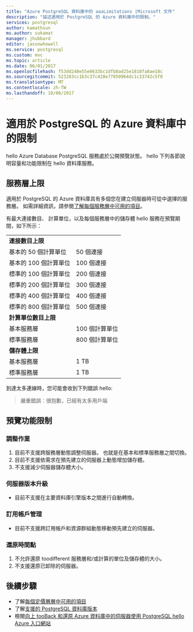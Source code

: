 ```yaml
---
title: "Azure PostgreSQL 資料庫中的 aaaLimitations |Microsoft 文件"
description: "描述適用於 PostgreSQL 的 Azure 資料庫中的限制。"
services: postgresql
author: kamathsun
ms.author: sukamat
manager: jhubbard
editor: jasonwhowell
ms.service: postgresql
ms.custom: mvc
ms.topic: article
ms.date: 06/01/2017
ms.openlocfilehash: f53dd240e55e0633bc1dfb8ad25e1818fa8ae18c
ms.sourcegitcommit: 523283cc1b3c37c428e77850964dc1c33742c5f0
ms.translationtype: MT
ms.contentlocale: zh-TW
ms.lasthandoff: 10/06/2017
---
```

# <a name="limitations-in-azure-database-for-postgresql"></a>適用於 PostgreSQL 的 Azure 資料庫中的限制
hello Azure Database PostgreSQL 服務處於公開預覽狀態。 hello 下列各節說明容量和功能限制在 hello 資料庫服務。

## <a name="service-tier-maximums"></a>服務層上限
適用於 PostgreSQL 的 Azure 資料庫具有多個您在建立伺服器時可從中選擇的服務層。 如需詳細資訊，請參閱[了解每個服務層中可用的項目](concepts-service-tiers.md)。  

有最大連接數目、 計算單位，以及每個服務層中的儲存體 hello 服務在預覽期間，如下所示： 

|                            |                   |
| :------------------------- | :---------------- |
| **連接數目上限**        |                   |
| 基本的 50 個計算單位     | 50 個連接    |
| 基本的 100 個計算單位    | 100 個連接   |
| 標準的 100 個計算單位 | 200 個連接   |
| 標準的 200 個計算單位 | 300 個連接   |
| 標準的 400 個計算單位 | 400 個連接   |
| 標準的 800 個計算單位 | 500 個連接   |
| **計算單位數目上限**      |                   |
| 基本服務層         | 100 個計算單位 |
| 標準服務層      | 800 個計算單位 |
| **儲存體上限**            |                   |
| 基本服務層         | 1 TB              |
| 標準服務層      | 1 TB              |

到達太多連線時，您可能會收到下列錯誤 hello:
> 嚴重錯誤︰很抱歉，已經有太多用戶端

## <a name="preview-functional-limitations"></a>預覽功能限制
### <a name="scale-operations"></a>調整作業
1.  目前不支援跨服務層動態調整伺服器。 也就是在基本和標準服務層之間切換。
2.  目前不支援依需求在預先建立的伺服器上動態增加儲存體。
3.  不支援減少伺服器儲存體大小。

### <a name="server-version-upgrades"></a>伺服器版本升級
- 目前不支援在主要資料庫引擎版本之間進行自動轉換。

### <a name="subscription-management"></a>訂用帳戶管理
- 目前不支援跨訂用帳戶和資源群組動態移動預先建立的伺服器。

### <a name="point-in-time-restore"></a>還原時間點
1.  不允許還原 toodifferent 服務層和/或計算的單位及儲存體的大小。
2.  不支援還原已卸除的伺服器。

## <a name="next-steps"></a>後續步驟
- 了解[每個定價層層中可用的項目](concepts-service-tiers.md)
- 了解[支援的 PostgreSQL 資料庫版本](concepts-supported-versions.md)
- 檢閱[向上 tooBack 和還原 Azure 資料庫中的伺服器使用 PostgreSQL hello Azure 入口網站](howto-restore-server-portal.md)
